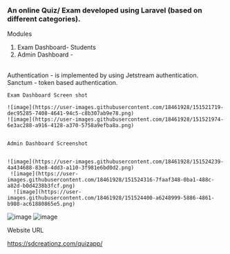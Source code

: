 ### An online Quiz/ Exam  developed using Laravel  (based on different categories).
Modules
1. Exam Dashboard- Students 
2. Admin Dashboard - 
<br>
     Authentication -  is implemented by using Jetstream authentication.
                      Sanctum - token based authentication.
                      
    Exam Dashboard Screen shot                  
    
    ![image](https://user-images.githubusercontent.com/18461928/151521719-dec95285-7408-4641-94c5-c8b307ab9e78.png)
    ![image](https://user-images.githubusercontent.com/18461928/151521974-6e3ac288-a916-4128-a370-5758a9efba8a.png)


    Admin Dashboard Screenshot
    
    
    ![image](https://user-images.githubusercontent.com/18461928/151524239-4a434688-83e8-4dd3-a110-3f981e6bd0d2.png)
     ![image](https://user-images.githubusercontent.com/18461928/151524316-7faaf348-0ba1-488c-a82d-b0d4238b3fcf.png)
      ![image](https://user-images.githubusercontent.com/18461928/151524400-a6248999-5886-4861-b980-ac61880865e5.png)
  
   
![image](https://user-images.githubusercontent.com/18461928/151523039-e5d04791-378a-4614-ab43-e43b5d875346.png)
 ![image](https://user-images.githubusercontent.com/18461928/151525048-ff517d73-51ec-4755-b04e-f82108b1cfb1.png)


    
    


Website URL    
    
 https://sdcreationz.com/quizapp/
